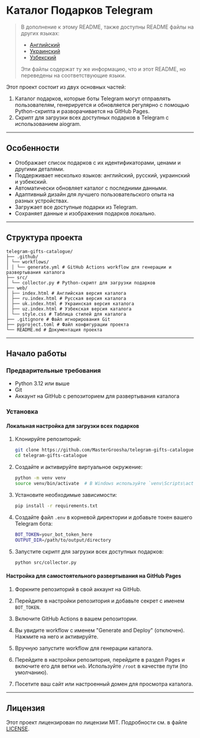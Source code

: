 # Каталог Подарков Telegram

> В дополнение к этому README, также доступны README файлы на других языках:
>
> - [Английский](README.md)
> - [Украинский](UK.README.md)
> - [Узбекский](UZ.README.md)
>
> Эти файлы содержат ту же информацию, что и этот README, но переведены на соответствующие языки.

Этот проект состоит из двух основных частей:
1. Каталог подарков, которые боты Telegram могут отправлять пользователям, генерируется и обновляется регулярно с помощью Python-скрипта и разворачивается на GitHub Pages.
2. Скрипт для загрузки всех доступных подарков в Telegram с использованием aiogram.

---

## Особенности

- Отображает список подарков с их идентификаторами, ценами и другими деталями.
- Поддерживает несколько языков: английский, русский, украинский и узбекский.
- Автоматически обновляет каталог с последними данными.
- Адаптивный дизайн для лучшего пользовательского опыта на разных устройствах.
- Загружает все доступные подарки из Telegram.
- Сохраняет данные и изображения подарков локально.

---

## Структура проекта

```plaintext
telegram-gifts-catalogue/ 
├── .github/ 
│ └── workflows/ 
│ │ └── generate.yml # GitHub Actions workflow для генерации и развертывания каталога 
├── src/ 
│ └── collector.py # Python-скрипт для загрузки подарков
├── web/ 
│ ├── index.html # Английская версия каталога 
│ ├── ru.index.html # Русская версия каталога 
│ ├── uk.index.html # Украинская версия каталога 
│ ├── uz.index.html # Узбекская версия каталога 
│ └── style.css # Таблица стилей для каталога 
├── .gitignore # Файл игнорирования Git
├── pyproject.toml # Файл конфигурации проекта
└── README.md # Документация проекта
```

---

## Начало работы

### Предварительные требования

- Python 3.12 или выше
- Git
- Аккаунт на GitHub с репозиторием для развертывания каталога

### Установка

#### Локальная настройка для загрузки всех подарков

1. Клонируйте репозиторий:
    ```sh
    git clone https://github.com/MasterGroosha/telegram-gifts-catalogue.git
    cd telegram-gifts-catalogue
    ```

2. Создайте и активируйте виртуальное окружение:
    ```sh
    python -m venv venv
    source venv/bin/activate  # В Windows используйте `venv\Scripts\activate`
    ```

3. Установите необходимые зависимости:
    ```sh
    pip install -r requirements.txt
    ```

4. Создайте файл `.env` в корневой директории и добавьте токен вашего Telegram бота:
    ```sh
    BOT_TOKEN=your_bot_token_here
    OUTPUT_DIR=/path/to/output/directory
    ```


5. Запустите скрипт для загрузки всех доступных подарков:
    ```sh
    python src/collector.py
    ```

#### Настройка для самостоятельного развертывания на GitHub Pages

1. Форкните репозиторий в свой аккаунт на GitHub.

2. Перейдите в настройки репозитория и добавьте секрет с именем `BOT_TOKEN`.

3. Включите GitHub Actions в вашем репозитории.

4. Вы увидите workflow с именем "Generate and Deploy" (отключен). Нажмите на него и активируйте.

5. Вручную запустите workflow для генерации каталога.

6. Перейдите в настройки репозитория, перейдите в раздел Pages и включите его для ветки `web`. Используйте `/root` в качестве пути (по умолчанию).

7. Посетите ваш сайт или настроенный домен для просмотра каталога.

---

## Лицензия

Этот проект лицензирован по лицензии MIT. Подробности см. в файле [LICENSE](LICENSE).